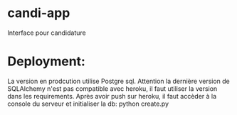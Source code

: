 # candi-app
Interface pour candidature



# Deployment:

La version en prodcution utilise Postgre sql. Attention la dernière version de SQLAlchemy n'est pas compatible avec heroku, il faut utiliser la version dans les requirements.
Après avoir push sur heroku, il faut accèder à la console du serveur et initialiser la db: python create.py
